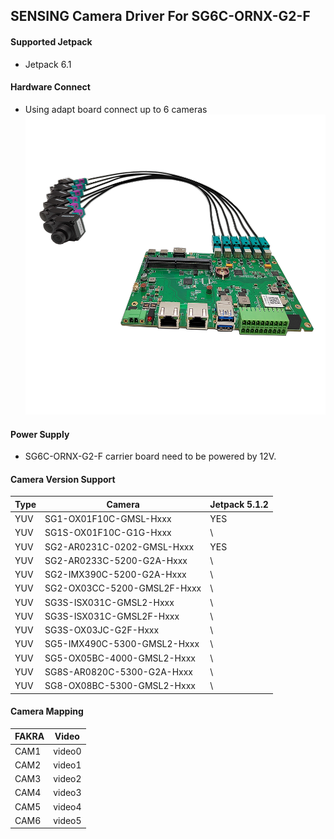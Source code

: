 ## SENSING Camera Driver For SG6C-ORNX-G2-F

#### Supported Jetpack

* Jetpack 6.1

#### Hardware Connect

* Using adapt board connect up to 6 cameras
  ![atl text](../../Picture/SENSING%20Carrier%20Board/SG6C-ORNX-G2-F.png)
#### Power Supply

* SG6C-ORNX-G2-F carrier board need to be powered by 12V. 

#### Camera Version Support

| Type | Camera                      | Jetpack 5.1.2 |
| ---- | --------------------------- | ------------- |
| YUV  | SG1-OX01F10C-GMSL-Hxxx      | YES           |
| YUV  | SG1S-OX01F10C-G1G-Hxxx      | \             |
| YUV  | SG2-AR0231C-0202-GMSL-Hxxx  | YES           |
| YUV  | SG2-AR0233C-5200-G2A-Hxxx   | \             |
| YUV  | SG2-IMX390C-5200-G2A-Hxxx   | \             |
| YUV  | SG2-OX03CC-5200-GMSL2F-Hxxx | \             |
| YUV  | SG3S-ISX031C-GMSL2-Hxxx     | \             |
| YUV  | SG3S-ISX031C-GMSL2F-Hxxx    | \             |
| YUV  | SG3S-OX03JC-G2F-Hxxx        | \             |
| YUV  | SG5-IMX490C-5300-GMSL2-Hxxx | \             |
| YUV  | SG5-OX05BC-4000-GMSL2-Hxxx  | \             |
| YUV  | SG8S-AR0820C-5300-G2A-Hxxx  | \             |
| YUV  | SG8-OX08BC-5300-GMSL2-Hxxx  | \             |

#### Camera Mapping

| FAKRA | Video  |
| ----- | ------ |
| CAM1  | video0 |
| CAM2  | video1 |
| CAM3  | video2 |
| CAM4  | video3 |
| CAM5  | video4 |
| CAM6  | video5 |